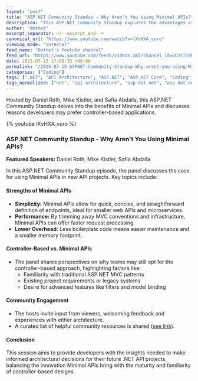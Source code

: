 ```yaml
---
layout: "post"
title: "ASP.NET Community Standup - Why Aren't You Using Minimal APIs?"
description: "This ASP.NET Community Standup explores the advantages of Minimal APIs, comparing them to traditional controller-based applications. The session encourages community input on why some developers may still prefer controllers, providing resources and insights for making informed decisions on API project architectures."
author: "dotnet"
excerpt_separator: <!--excerpt_end-->
canonical_url: "https://www.youtube.com/watch?v=lXvHXA_vuro"
viewing_mode: "internal"
feed_name: "Dotnet's Youtube channel"
feed_url: "https://www.youtube.com/feeds/videos.xml?channel_id=UCvtT19MZW8dq5Wwfu6B0oxw"
date: 2025-07-15 17:09:35 +00:00
permalink: "/2025-07-15-ASPNET-Community-Standup-Why-arent-you-using-Minimal-APIs.html"
categories: ["Coding"]
tags: [".NET", "API Architecture", "ASP.NET", "ASP.NET Core", "Coding", "Controller Based Apps", "Daniel Roth", "Developer Community", "Mike Kistler", "Minimal APIs", "Minimalapis", "Safia Abdalla", "Videos", "Web APIs", "Web Development"]
tags_normalized: ["net", "api architecture", "asp dot net", "asp dot net core", "coding", "controller based apps", "daniel roth", "developer community", "mike kistler", "minimal apis", "minimalapis", "safia abdalla", "videos", "web apis", "web development"]
---
```


Hosted by Daniel Roth, Mike Kistler, and Safia Abdalla, this ASP.NET Community Standup delves into the benefits of Minimal APIs and discusses reasons developers may prefer controller-based applications.<!--excerpt_end-->

{% youtube lXvHXA_vuro %}

### ASP.NET Community Standup - Why Aren't You Using Minimal APIs?

**Featured Speakers:** Daniel Roth, Mike Kistler, Safia Abdalla

In this ASP.NET Community Standup episode, the panel discusses the case for using Minimal APIs in new API projects. Key topics include:

#### Strengths of Minimal APIs

- **Simplicity:** Minimal APIs allow for quick, concise, and straightforward definition of endpoints, ideal for smaller web APIs and microservices.
- **Performance:** By trimming away MVC conventions and infrastructure, Minimal APIs can offer faster request processing.
- **Lower Overhead:** Less boilerplate code means easier maintenance and a smaller memory footprint.

#### Controller-Based vs. Minimal APIs

- The panel shares perspectives on why teams may still opt for the controller-based approach, highlighting factors like:
  - Familiarity with traditional ASP.NET MVC patterns
  - Existing project requirements or legacy systems
  - Desire for advanced features like filters and model binding

#### Community Engagement

- The hosts invite input from viewers, welcoming feedback and experiences with either architecture.
- A curated list of helpful community resources is shared ([see link](https://www.theurlist.com/aspnet-standup-20250715)).

#### Conclusion

This session aims to provide developers with the insights needed to make informed architectural decisions for their future .NET API projects, balancing the innovation Minimal APIs bring with the maturity and familiarity of controller-based designs.
